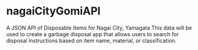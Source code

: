 # nagaiCityGomiAPI
A JSON API of Disposable Items for Nagai City, Yamagata
This data will be used to create a garbage disposal app that allows users to search for disposal instructions based on item name, material, or classification.
